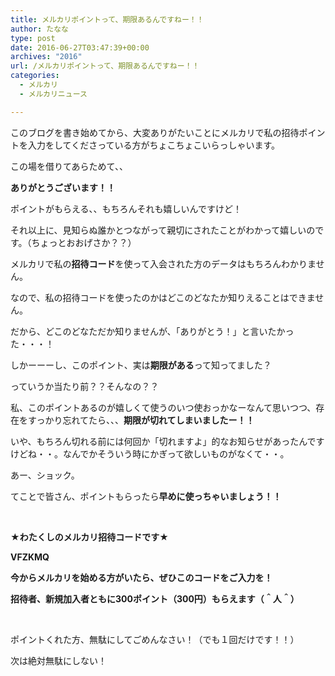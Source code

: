 ```yaml
---
title: メルカリポイントって、期限あるんですねー！！
author: たなな
type: post
date: 2016-06-27T03:47:39+00:00
archives: "2016"
url: /メルカリポイントって、期限あるんですねー！！
categories:
  - メルカリ
  - メルカリニュース

---
```

このブログを書き始めてから、大変ありがたいことにメルカリで私の招待ポイントを入力をしてくださっている方がちょこちょこいらっしゃいます。

この場を借りてあらためて、、

**ありがとうございます！！**

ポイントがもらえる、、もちろんそれも嬉しいんですけど！

それ以上に、見知らぬ誰かとつながって親切にされたことがわかって嬉しいのです。（ちょっとおおげさか？？）

メルカリで私の**招待コード**を使って入会された方のデータはもちろんわかりません。

なので、私の招待コードを使ったのかはどこのどなたか知りえることはできません。

だから、どこのどなただか知りませんが、「ありがとう！」と言いたかった・・・！

しかーーーし、このポイント、実は**期限がある**って知ってました？

っていうか当たり前？？そんなの？？

私、このポイントあるのが嬉しくて使うのいつ使おっかなーなんて思いつつ、存在をすっかり忘れてたら、、、**期限が切れてしまいましたー！！**

いや、もちろん切れる前には何回か「切れますよ」的なお知らせがあったんですけどね・・。なんでかそういう時にかぎって欲しいものがなくて・・。

あー、ショック。

てことで皆さん、ポイントもらったら**早めに使っちゃいましょう！！**

&nbsp;

**★わたくしのメルカリ招待コードです★**

**VFZKMQ**

**今からメルカリを始める方がいたら、ぜひこのコードをご入力を！**

**招待者、新規加入者ともに300ポイント（300円）もらえます（＾人＾）**

&nbsp;

ポイントくれた方、無駄にしてごめんなさい！（でも１回だけです！！）

次は絶対無駄にしない！